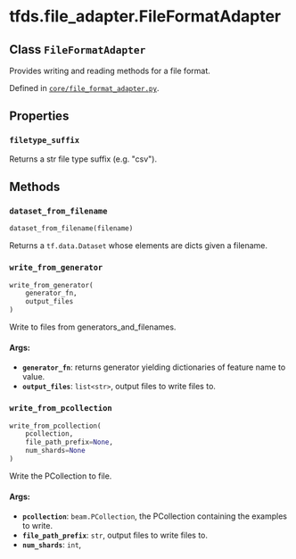 <div itemscope itemtype="http://developers.google.com/ReferenceObject">
<meta itemprop="name" content="tfds.file_adapter.FileFormatAdapter" />
<meta itemprop="path" content="Stable" />
<meta itemprop="property" content="filetype_suffix"/>
<meta itemprop="property" content="dataset_from_filename"/>
<meta itemprop="property" content="write_from_generator"/>
<meta itemprop="property" content="write_from_pcollection"/>
</div>

# tfds.file_adapter.FileFormatAdapter

## Class `FileFormatAdapter`

Provides writing and reading methods for a file format.





Defined in [`core/file_format_adapter.py`](https://github.com/tensorflow/datasets/tree/master/tensorflow_datasets/core/file_format_adapter.py).

<!-- Placeholder for "Used in" -->


## Properties

<h3 id="filetype_suffix"><code>filetype_suffix</code></h3>

Returns a str file type suffix (e.g. "csv").



## Methods

<h3 id="dataset_from_filename"><code>dataset_from_filename</code></h3>

``` python
dataset_from_filename(filename)
```

Returns a `tf.data.Dataset` whose elements are dicts given a filename.

<h3 id="write_from_generator"><code>write_from_generator</code></h3>

``` python
write_from_generator(
    generator_fn,
    output_files
)
```

Write to files from generators_and_filenames.

#### Args:

* <b>`generator_fn`</b>: returns generator yielding dictionaries of feature name to
    value.
* <b>`output_files`</b>: `list<str>`, output files to write files to.

<h3 id="write_from_pcollection"><code>write_from_pcollection</code></h3>

``` python
write_from_pcollection(
    pcollection,
    file_path_prefix=None,
    num_shards=None
)
```

Write the PCollection to file.

#### Args:

* <b>`pcollection`</b>: `beam.PCollection`, the PCollection containing the examples
    to write.
* <b>`file_path_prefix`</b>: `str`, output files to write files to.
* <b>`num_shards`</b>: `int`,



